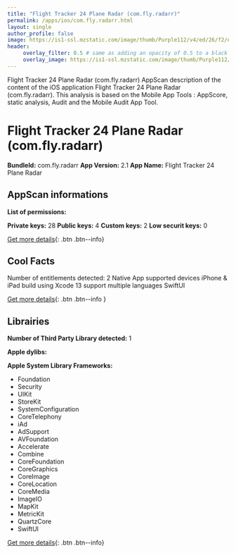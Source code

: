 ```yaml
---
title: "Flight Tracker 24 Plane Radar (com.fly.radarr)"
permalink: /apps/ios/com.fly.radarr.html
layout: single
author_profile: false
image: https://is1-ssl.mzstatic.com/image/thumb/Purple112/v4/ed/26/f2/ed26f29a-8533-2bb2-7621-d4b409706b88/AppIcon-1x_U007emarketing-0-10-0-85-220.png/512x512bb.jpg
header: 
     overlay_filter: 0.5 # same as adding an opacity of 0.5 to a black background
     overlay_image: https://is1-ssl.mzstatic.com/image/thumb/Purple112/v4/ed/26/f2/ed26f29a-8533-2bb2-7621-d4b409706b88/AppIcon-1x_U007emarketing-0-10-0-85-220.png/512x512bb.jpg
---
```

Flight Tracker 24 Plane Radar (com.fly.radarr) AppScan description of the content of the iOS application Flight Tracker 24 Plane Radar (com.fly.radarr). This analysis is based on the Mobile App Tools : AppScore, static analysis, Audit and the Mobile Audit App Tool.

# Flight Tracker 24 Plane Radar (com.fly.radarr)

**BundleId:** com.fly.radarr
**App Version:** 2.1
**App Name:** Flight Tracker 24 Plane Radar


## AppScan informations 

**List of permissions:** 
  
  
**Private keys:** 28
**Public keys:** 4
**Custom keys:** 2
**Low securit keys:** 0
  
[Get more details](/pricing.html){: .btn .btn--info}

## Cool Facts

Number of entitlements detected: 2
Native App
supported devices iPhone & iPad
build using Xcode 13
support multiple languages
SwiftUI
  
[Get more details](/pricing.html){: .btn .btn--info }

## Librairies 
**Number of Third Party Library detected:** 1


**Apple dylibs:**


**Apple System Library Frameworks:**
- Foundation
- Security
- UIKit
- StoreKit
- SystemConfiguration
- CoreTelephony
- iAd
- AdSupport
- AVFoundation
- Accelerate
- Combine
- CoreFoundation
- CoreGraphics
- CoreImage
- CoreLocation
- CoreMedia
- ImageIO
- MapKit
- MetricKit
- QuartzCore
- SwiftUI


  
[Get more details](/pricing.html){: .btn .btn--info}

